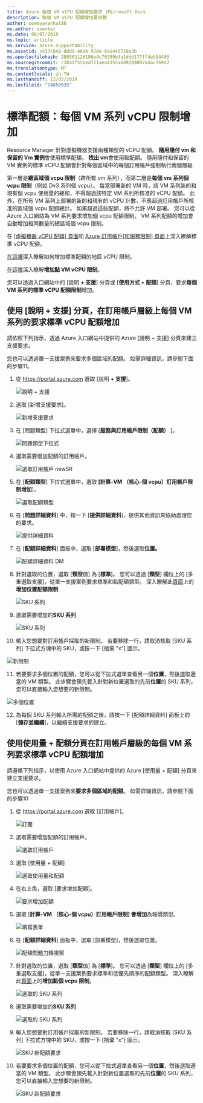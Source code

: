 ```yaml
---
title: Azure 每個 VM vCPU 配額增加要求 |Microsoft Docs
description: 每個 VM vCPU 配額增加要求數
author: sowmyavenkat86
ms.author: svenkat
ms.date: 06/07/2019
ms.topic: article
ms.service: azure-supportability
ms.assetid: ce37c848-ddd9-46ab-978e-6a1445728a3b
ms.openlocfilehash: 280561126186e4c70399b3a1ddd177ff4eb54400
ms.sourcegitcommit: c38a1f55bed721aea4355a6d9289897a4ac769d2
ms.translationtype: MT
ms.contentlocale: zh-TW
ms.lasthandoff: 12/05/2019
ms.locfileid: "74850035"
---
```

# <a name="standard-quota-per-vm-series-vcpu-limit-increase"></a>標準配額：每個 VM 系列 vCPU 限制增加

Resource Manager 針對虛擬機器支援兩種類型的 vCPU 配額。 **隨用隨付 vm 和保留的 Vm 實例**會使用標準配額。 **找出 vm**會使用點配額。 隨用隨付和保留的 VM 實例的標準 vCPU 配額會針對每個區域中的每個訂用帳戶強制執行兩個層級

第一層是**總區域個 vcpu 限制**（跨所有 vm 系列），而第二層是**每個 vm 系列個 vcpu 限制**（例如 Dv3 系列個 vcpu）。 每當部署新的 VM 時，該 VM 系列新的和現有個 vcpu 使用量的總和，不得超過該特定 VM 系列所核准的 vCPU 配額。 此外，在所有 VM 系列上部署的新的和現有的 vCPU 計數，不應超過訂用帳戶所核准的區域個 vcpu 配額總計。 如果超過這些配額，將不允許 VM 部署。
您可以從 Azure 入口網站為 VM 系列要求增加個 vcpu 配額限制。 VM 系列配額的增加會自動增加相同數量的總區域個 vcpu 限制。 

在 [[虛擬機器 vCPU 配額] 頁面](https://docs.microsoft.com/azure/virtual-machines/windows/quotas)和 [Azure 訂用帳戶[和服務限制] 頁面](https://docs.microsoft.com/azure/azure-supportability/classic-deployment-model-quota-increase-requests)上深入瞭解標準 vCPU 配額。 

[在這裡](https://docs.microsoft.com/azure/azure-supportability/regional-quota-requests)深入瞭解如何增加標準配額的地區 vCPU 限制。 

[在這裡](https://docs.microsoft.com/azure/azure-supportability/low-priority-quota)深入瞭解**增加點 VM vCPU 限制**。

您可以透過入口網站中的 [說明 **+ 支援**] 分頁或 [**使用方式 + 配額**] 分頁，要求**每個 VM 系列的標準 vCPU 配額限制**增加。

## <a name="request-standard-vcpu-quota-increase-per-vm-series-at-subscription-level-using-the-help--support-blade"></a>使用 [說明 + 支援] 分頁，在訂用帳戶層級上每個 VM 系列的要求標準 vCPU 配額增加

請依照下列指示，透過 Azure 入口網站中提供的 Azure [說明 + 支援] 分頁來建立支援要求。 

您也可以透過單一支援案例來要求多個區域的配額。 如需詳細資訊，請參閱下面的步驟11。

1. 從 https://portal.azure.com 選取 [說明 **+ 支援**]。

   ![說明 + 支援](./media/resource-manager-core-quotas-request/helpsupport.png)
 
2.  選取 [新增支援要求]。 

     ![新增支援要求](./media/resource-manager-core-quotas-request/newsupportrequest.png)

3. 在 [問題類型] 下拉式選單中，選擇 [**服務與訂用帳戶限制（配額）** ]。

   ![問題類型下拉式](./media/resource-manager-core-quotas-request/issuetypedropdown.png)

4. 選取需要增加配額的訂用帳戶。

   ![選取訂用帳戶 newSR](./media/resource-manager-core-quotas-request/select-subscription-sr.png)
   
5. 在 [**配額類型**] 下拉式選單中，選取 **[計算-VM （核心-個 vcpu）訂用帳戶限制增加**]。 

   ![選取配額類型](./media/resource-manager-core-quotas-request/select-quota-type.png)

6. 在 [**問題詳細資料**] 中，按一下 [**提供詳細資料**]，提供其他資訊來協助處理您的要求。

   ![提供詳細資料](./media/resource-manager-core-quotas-request/provide-details.png)

7. 在 [**配額詳細資料**] 面板中，選取 [**部署模型**]，然後選取**位置。**

   ![配額詳細資料 DM](./media/resource-manager-core-quotas-request/1-7.png)

8. 針對選取的位置，選取 [**類型**值] 為 [**標準**]。 您可以透過 [**類型**] 欄位上的 [多重選取支援]，從單一支援案例要求標準和點配額類型。 深入瞭解此[頁面](https://docs.microsoft.com/azure/virtual-machine-scale-sets/use-spot)上的**增加位置配額限制**

   ![SKU 系列](./media/resource-manager-core-quotas-request/1-8.png)

9. 選取需要增加的**SKU 系列**

   ![SKU 系列](./media/resource-manager-core-quotas-request/1-9.png)

10. 輸入您想要對訂用帳戶採取的新限制。 若要移除一行，請取消核取 [SKU 系列] 下拉式方塊中的 SKU，或按一下 [捨棄 "x"] 圖示。 

   ![新限制](./media/resource-manager-core-quotas-request/1-10.png)

11. 若要要求多個位置的配額，您可以從下拉式選單查看另一個**位置**，然後選取適當的 VM 類型。 此步驟會預先載入針對新位置選取的先前**位置**的 SKU 系列，您可以直接輸入您想要的新限制。

   ![多個位置](./media/resource-manager-core-quotas-request/1-11.png)
   
12. 為每個 SKU 系列輸入所需的配額之後，請按一下 [配額詳細資料] 面板上的 [**儲存並繼續**]，以繼續支援要求的建立。

## <a name="request-standard-vcpu-quota-increase-per-vm-series-at-subscription-level-using-usages--quota-blade"></a>使用使用量 + 配額分頁在訂用帳戶層級的每個 VM 系列要求標準 vCPU 配額增加

請遵循下列指示，以使用 Azure 入口網站中提供的 Azure [使用量 + 配額] 分頁來建立支援要求。

您也可以透過單一支援案例來**要求多個區域的配額**。 如需詳細資訊，請參閱下面的步驟10

1. 從 https://portal.azure.com 選取 [訂用帳戶]。

   ![訂閱](./media/resource-manager-core-quotas-request/subscriptions.png)

2. 選取需要增加配額的訂用帳戶。

   ![選取訂用帳戶](./media/resource-manager-core-quotas-request/select-subscription.png)

3. 選取 [使用量 + 配額]

   ![選取使用量和配額](./media/resource-manager-core-quotas-request/select-usage-quotas.png)

4. 在右上角，選取 [要求增加配額]。

   ![要求增加配額](./media/resource-manager-core-quotas-request/request-increase.png)

5. 選取 [**計算-VM （核心-個 vcpu）訂用帳戶限制] 會增加**為報價類型。 

   ![填寫表單](./media/resource-manager-core-quotas-request/select-quota-type.png)
   
6. 在 [**配額詳細資料**] 面板中，選取 [部署模型]，然後選取位置。

   ![配額問題刀鋒視窗](./media/resource-manager-core-quotas-request/1-1-6.png)

7. 針對選取的位置，選取 [**類型**值] 為 [**標準**]。 您可以透過 [**類型**] 欄位上的 [多重選取支援]，從單一支援案例要求標準和低優先順序的配額類型。 深入瞭解此[頁面](https://docs.microsoft.com/azure/virtual-machine-scale-sets/use-spot)上的**增加點個 vcpu 限制**。

   ![選取的 SKU 系列](./media/resource-manager-core-quotas-request/1-1-7.png)
   
   
8. 選取需要增加的**SKU 系列**

   ![選取的 SKU 系列](./media/resource-manager-core-quotas-request/1-1-8.png)

9. 輸入您想要對訂用帳戶採取的新限制。 若要移除一行，請取消核取 [SKU 系列] 下拉式方塊中的 SKU，或按一下 [捨棄 "x"] 圖示。 

   ![SKU 新配額要求](./media/resource-manager-core-quotas-request/1-1-9.png)
   

10. 若要要求多個位置的配額，您可以從下拉式選單查看另一個**位置**，然後選取適當的 VM 類型。 此步驟會預先載入針對新位置選取的先前**位置**的 SKU 系列，您可以直接輸入您想要的新限制。
   
    ![SKU 新配額要求](./media/resource-manager-core-quotas-request/1-1-10.png)
 
